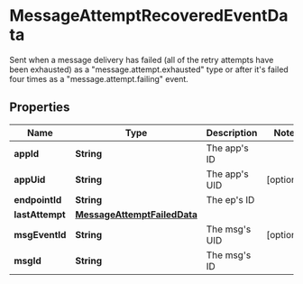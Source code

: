 

# MessageAttemptRecoveredEventData

Sent when a message delivery has failed (all of the retry attempts have been exhausted) as a \"message.attempt.exhausted\" type or after it's failed four times as a \"message.attempt.failing\" event.

## Properties

Name | Type | Description | Notes
------------ | ------------- | ------------- | -------------
**appId** | **String** | The app&#39;s ID | 
**appUid** | **String** | The app&#39;s UID |  [optional]
**endpointId** | **String** | The ep&#39;s ID | 
**lastAttempt** | [**MessageAttemptFailedData**](MessageAttemptFailedData.md) |  | 
**msgEventId** | **String** | The msg&#39;s UID |  [optional]
**msgId** | **String** | The msg&#39;s ID | 



